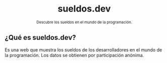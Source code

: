 <div align="center">

<h1>sueldos.dev</h1>
<small>Descubre los sueldos en el mundo de la programación.</small>

</div>

## ¿Qué es sueldos.dev?

Es una web que muestra los sueldos de los desarrolladores en el mundo de la programación. Los datos se obtienen por participación anónima.

